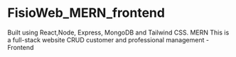 # FisioWeb_MERN_frontend
Built using React,Node, Express, MongoDB and Tailwind CSS. MERN
This is a full-stack website CRUD customer and professional management - Frontend
